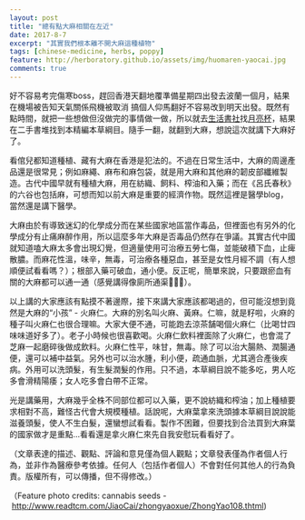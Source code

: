 ```yaml
---
layout: post
title: "總有點大麻相關在左近"
date: 2017-8-7
excerpt: "其實我們根本離不開大麻這種植物"
tags: [chinese-medicine, herbs, poppy]
feature: http://herboratory.github.io/assets/img/huomaren-yaocai.jpg
comments: true
---
```


好不容易考完傷寒boss，趕回香港天翻地覆準備星期四出發去波蘭一個月，結果在機場被告知天氣關係飛機被取消 搞個人仰馬翻好不容易改到明天出發。既然有點時間，就把一些想做但沒做完的事情做一做，所以就去[生活書社](https://www.facebook.com/livingbookspacehk/)找[月亮杯](http://rubycup.com)，結果在二手書堆找到本精編本草綱目。隨手一翻，就翻到大麻，想說這次就講下大麻好了。

看倌兒都知道種植、藏有大麻在香港是犯法的。不過在日常生活中，大麻的周邊產品還是很常見；例如麻繩、麻布和麻包袋，就是用大麻和其他麻的韌皮部纖維製造。古代中國早就有種植大麻，用在紡織、飼料、榨油和入藥；而在《呂氏春秋》的六谷也包括麻，可想而知以前大麻是重要的經濟作物。既然這裡是醫學blog，當然還是講下醫學。

大麻由於有導致迷幻的化學成分而在某些國家地區當作毒品，但裡面也有另外的化學成分有止痛麻醉作用，所以這麼多年大麻是否毒品仍然存在爭議。其實古代中國就知道嗑大麻太多會出現幻覺，但適量使用可治療五勞七傷，並能破積下血，止痺散膿。而麻花性溫，味辛，無毒，可治療各種惡血，甚至是女性月經不調（有人想順便試看看嗎？）；根部入藥可破血，通小便。反正呢，簡單來說，只要跟瘀血有關的大麻都可以通一通（感覺講得像廁所通渠🤣🤣🤣）。

以上講的大家應該有點摸不著邊際，接下來講大家應該都喝過的，但可能沒想到竟然是大麻的“小孩” - 火麻仁。大麻的別名叫火麻、黃麻。仁嘛，就是籽啦，火麻的種子叫火麻仁也很合理嘛。大家大便不通，可能跑去涼茶舗喝個火麻仁（比喝廿四味味道好多了）。老子小時候也很喜歡喝。火麻仁飲料裡面除了火麻仁，也會混了芝麻一起磨碎後做成飲料。火麻仁性平，味甘，無毒。除了可以治大腸熱、潤腸通便，還可以補中益氣。另外也可以治水腫，利小便，疏通血脈，尤其適合產後疾病。外用可以洗頭髮，有生髮潤髮的作用。只不過，本草綱目說不能多吃，男人吃多會滑精陽痿；女人吃多會白帶不正常。

光是講藥用，大麻幾乎全株不同部位都可以入藥，更不說紡織和榨油；加上種植要求相對不高，難怪古代會大規模種植。話說呢，大麻葉拿來洗頭據本草綱目說說能滋養頭髮，使人不生白髮，還蠻想試看看。製作不困難，但要找到合法買到大麻葉的國家做才是重點...看看還是拿火麻仁來先自我安慰玩看看好了。

（文章表達的描述、觀點、評論和意見僅為個人觀點；文章發表僅為作者個人行為，並非作為醫療參考依據。任何人（包括作者個人）不會對任何其他人的行為負責。版權所有，可以傳播，但不得修改。）

（Feature photo credits: cannabis seeds - http://www.readtcm.com/JiaoCai/zhongyaoxue/ZhongYao108.thtml)
